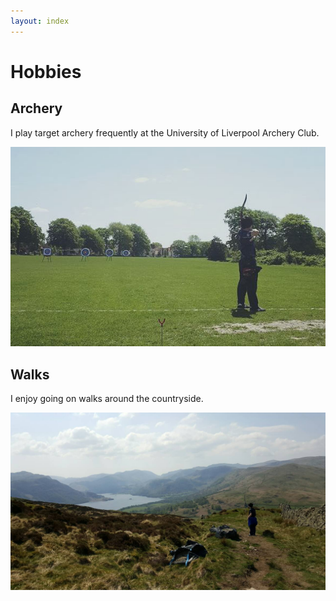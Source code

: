 ```yaml
---
layout: index
---
```

# Hobbies

## Archery

I play target archery frequently at the University of Liverpool Archery Club.

![Image](./images/archery.jpg)

## Walks

I enjoy going on walks around the countryside.

![Image](./images/ullswater.jpg)